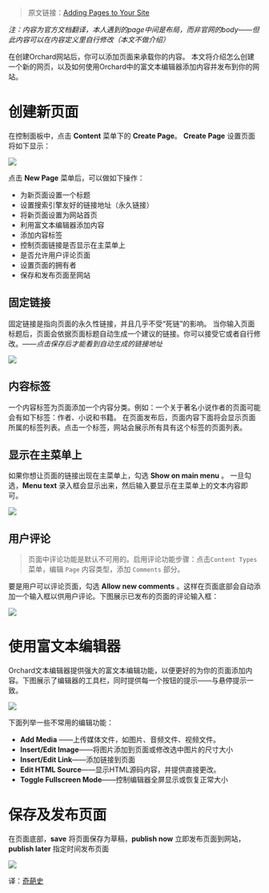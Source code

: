 <!--链接集合-->
<!--URL域 http://docs.orchardproject.net/en/latest -->
[000]: http://www.shisujie.com
[001]: http://docs.orchardproject.net/en/latest/Documentation/Adding-Pages-to-Your-Site/

<!--图片链接集合-->
[101]: http://docs.orchardproject.net/en/latest/Upload/screenshots_675/create_page.png
[102]: http://docs.orchardproject.net/en/latest/Upload/screenshots/Permalink.png
[103]: http://docs.orchardproject.net/en/latest/Upload/screenshots/ShowOnMainMenu.png
[104]: http://docs.orchardproject.net/en/latest/Upload/screenshots/AddComment.png
[105]: http://docs.orchardproject.net/en/latest/Upload/screenshots/EditorControls.png
[106]: http://docs.orchardproject.net/en/latest/Upload/screenshots/save_publish_buttons.png

> 原文链接：[Adding Pages to Your Site][001]

*注：内容为官方文档翻译，本人遇到的page中间是布局，而非官网的body——但此内容可以在内容定义里自行修改（本文不做介绍）*

在创建Orchard网站后，你可以添加页面来承载你的内容。
本文将介绍怎么创建一个新的网页，以及如何使用Orchard中的富文本编辑器添加内容并发布到你的网站。

# 创建新页面

在控制面板中，点击 **Content** 菜单下的 **Create Page**。
 **Create Page** 设置页面将如下显示：

![][101]

点击 **New Page** 菜单后，可以做如下操作：

* 为新页面设置一个标题
* 设置搜索引擎友好的链接地址（永久链接）
* 将新页面设置为网站首页
* 利用富文本编辑器添加内容
* 添加内容标签 
* 控制页面链接是否显示在主菜单上
* 是否允许用户评论页面
* 设置页面的拥有者
* 保存和发布页面至网站

## 固定链接

固定链接是指向页面的永久性链接，并且几乎不受“死链”的影响。
当你输入页面标题后，页面会依据页面标题自动生成一个建议的链接。你可以接受它或者自行修改。——*点击保存后才能看到自动生成的链接地址*

![][102]

## 内容标签

一个内容标签为页面添加一个内容分类。例如：一个关于著名小说作者的页面可能会有如下标签：作者、小说和书籍。
在页面发布后，页面内容下面将会显示页面所属的标签列表。点击一个标签，网站会展示所有具有这个标签的页面列表。

## 显示在主菜单上

如果你想让页面的链接出现在主菜单上，勾选 **Show on main menu** 。
一旦勾选，**Menu text** 录入框会显示出来，然后输入要显示在主菜单上的文本内容即可。

![][103]

## 用户评论

> 页面中评论功能是默认不可用的。启用评论功能步骤：点击`Content Types`菜单，编辑 `Page` 内容类型，添加 `Comments` 部分。

要是用户可以评论页面，勾选 **Allow new comments** 。这样在页面底部会自动添加一个输入框以供用户评论。下图展示已发布的页面的评论输入框：

![][104]

# 使用富文本编辑器

Orchard文本编辑器提供强大的富文本编辑功能，以便更好的为你的页面添加内容。下图展示了编辑器的工具栏，同时提供每一个按钮的提示——与悬停提示一致。

![][105]

下面列举一些不常用的编辑功能：

* **Add Media** ——上传媒体文件，如图片、音频文件、视频文件。
* **Insert/Edit Image**——将图片添加到页面或修改选中图片的尺寸大小
* **Insert/Edit Link**——添加链接到页面
* **Edit HTML Source**——显示HTML源码内容，并提供直接更改。
* **Toggle Fullscreen Mode**——控制编辑器全屏显示或恢复正常大小

# 保存及发布页面

在页面底部，**save** 将页面保存为草稿，**publish now** 立即发布页面到网站，**publish later** 指定时间发布页面

![][106]


译：[奇葩史][000]
